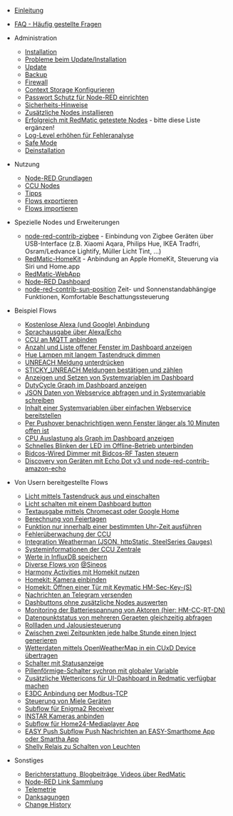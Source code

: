* [Einleitung](Intro)
* [FAQ - Häufig gestellte Fragen](Faq)
* Administration
  * [Installation](Installation)
  * [Probleme beim Update/Installation](Probleme-Update-Installation)
  * [Update](Update)
  * [Backup](Backup)
  * [Firewall](Firewall)
  * [Context Storage Konfigurieren](Context-Storage)
  * [Passwort Schutz für Node-RED einrichten](Passwort)
  * [Sicherheits-Hinweise](Sicherheit)
  * [Zusätzliche Nodes installieren](Node-Installation)
  * [Erfolgreich mit RedMatic getestete Nodes](Erfolgreich-getestete-Nodes) - bitte diese Liste ergänzen!
  * [Log-Level erhöhen für Fehleranalyse](Loglevel)
  * [Safe Mode](Safe-Mode)
  * [Deinstallation](Deinstallation)
* Nutzung
  * [Node-RED Grundlagen](Node-RED)
  * [CCU Nodes](CCU-Nodes)
  * [Tipps](Tipps)
  * [Flows exportieren](Flow-Export)
  * [Flows importieren](Flow-Import)
* Spezielle Nodes und Erweiterungen
  * [node-red-contrib-zigbee](ZigBee) - Einbindung von Zigbee Geräten über USB-Interface (z.B. Xiaomi Aqara, Philips Hue, IKEA Tradfri, Osram/Ledvance Lightify, Müller Licht Tint, ...)
  * [RedMatic-HomeKit](Homekit) - Anbindung an Apple HomeKit, Steuerung via Siri und Home.app
  * [RedMatic-WebApp](Webapp)
  * [Node-RED Dashboard](Dashboard-Screenshots)
  * [node-red-contrib-sun-position](https://github.com/rdmtc/node-red-contrib-sun-position) Zeit- und Sonnenstandabhängige Funktionen, Komfortable Beschattungssteuerung

* Beispiel Flows
  * [Kostenlose Alexa (und Google) Anbindung](Node-RED-Smart-Home-Control)
  * [Sprachausgabe über Alexa/Echo](Sprachausgabe-mit-node-red-contrib-alexa-remote2)
  * [CCU an MQTT anbinden](Flow-MQTT)
  * [Anzahl und Liste offener Fenster im Dashboard anzeigen](Flow-Windows)
  * [Hue Lampen mit langem Tastendruck dimmen](Flow-Hue)
  * [UNREACH Meldung unterdrücken](Flow-Unreach)
  * [STICKY_UNREACH Meldungen bestätigen und zählen](Flow-Sticky)
  * [Anzeigen und Setzen von Systemvariablen im Dashboard](Flow-Sysvar-Dashboard)
  * [DutyCycle Graph im Dashboard anzeigen](Flow-DutyCycle)
  * [JSON Daten von Webservice abfragen und in Systemvariable schreiben](Flow-HTTP-Client)
  * [Inhalt einer Systemvariablen über einfachen Webservice bereitstellen](Flow-HTTP-Server)
  * [Per Pushover benachrichtigen wenn Fenster länger als 10 Minuten offen ist](Flow-Window-Pushover)
  * [CPU Auslastung als Graph im Dashboard anzeigen](Flow-CPU-Usage)
  * [Schnelles Blinken der LED im Offline-Betrieb unterbinden](Flow-Offline-LED)
  * [Bidcos-Wired Dimmer mit Bidcos-RF Tasten steuern](Flow-Wired-Dimmer)
  * [Discovery von Geräten mit Echo Dot v3 und node-red-contrib-amazon-echo](Discovery-von-Geräten-mit-Echo-Dot-v3-und-node-red-contrib-amazon-echo)
* Von Usern bereitgestellte Flows
  * [Licht mittels Tastendruck aus und einschalten](Flow-simple-toggle-light)
  * [Licht schalten mit einem Dashboard button](combine-logic-node-for-toggle-state)
  * [Textausgabe mittels Chromecast oder Google Home](Flow-speak-text-on-Google)
  * [Berechnung von Feiertagen](Flow-to-calculate-german-holidays)
  * [Funktion nur innerhalb einer bestimmten Uhr-Zeit ausführen](Flow-within-time)
  * [Fehlerüberwachung der CCU](Flow-Syslog)
  * [Integration Weatherman (JSON, httpStatic, SteelSeries Gauges)](https://github.com/Sineos/node-red-contrib-weatherman/blob/master/README_DE.md)
  * [Systeminformationen der CCU Zentrale](https://github.com/Sineos/redmatic-flow-sysinfo/blob/master/README_DE.md)
  * [Werte in InfluxDB speichern](Flow-Influx)
  * [Diverse Flows von](https://github.com/Sineos/redmatic-flow-misc) [@Sineos](https://github.com/Sineos/)
  * [Harmony Activities mit Homekit nutzen](Harmony-Activities-mit-Homekit-nutzen)
  * [Homekit: Kamera einbinden](https://github.com/rdmtc/RedMatic/wiki/Homekit-Kamera-einbinden)
  * [Homekit: Öffnen einer Tür mit Keymatic HM-Sec-Key-(S)](https://github.com/rdmtc/RedMatic/wiki/Open-Workaround-für-HM-Sec-Key)
  * [Nachrichten an Telegram versenden](https://github.com/rdmtc/RedMatic/wiki/Nachrichten-an-Telegram-versenden)
  * [Dashbuttons ohne zusätzliche Nodes auswerten](https://github.com/holgerimbery/redmatic_flows/blob/master/dashbutton_auswerten/README.md)
  * [Monitoring der Batteriespannung von Aktoren (hier: HM-CC-RT-DN)](https://github.com/holgerimbery/redmatic_flows/blob/master/battery_monitoring/README.md)
  * [Datenpunktstatus von mehreren Geraeten gleichzeitig abfragen](flow-geraete-abfragen)
  * [Rollladen und Jalousiesteuerung](https://github.com/rdmtc/RedMatic/wiki/Rollladen-und-Jalousiesteuerung)
  * [Zwischen zwei Zeitpunkten jede halbe Stunde einen Inject generieren](https://github.com/rdmtc/RedMatic/wiki/Zwischen-zwei-Zeitpunkten-jede-halbe-Stunde-einen-Inject-generieren)
  * [Wetterdaten mittels OpenWeatherMap in ein CUxD Device übertragen](Openweathermap)
  * [Schalter mit Statusanzeige](Schalter-mit-Status-als-Badge-Ersatz)
  * [Pillenförmige-Schalter sychron mit globaler Variable](Pillenförmige-Schalter-synchron-mit-globalen-Variablen)
  * [Zusätzliche Wettericons für UI-Dashboard in Redmatic verfügbar machen](Zusätzliche-Wettericons-für-UI-Dashboard-in-Redmatic-verfügbar-machen)
  * [E3DC Anbindung per Modbus-TCP](https://github.com/rdmtc/RedMatic/wiki/E3DC-Anbindung-per-Modbus-TCP)
  * [Steuerung von Miele Geräten](https://github.com/rdmtc/RedMatic/wiki/Steuerung-Miele)
  * [Subflow für Enigma2 Receiver](https://github.com/Matten-Matten/node-red-enigma2-flow)
  * [INSTAR Kameras anbinden](https://wiki.instar.de/Erweitert/Homematic_CCU3_und_RedMatic/)
  * [Subflow für Home24-Mediaplayer App](https://github.com/Matten-Matten/node-red-home24-mediaplayer-flow)
  * [EASY Push Subflow Push Nachrichten an EASY-Smarthome App oder Smartha App](https://github.com/Matten-Matten/Redmatic-EASY-Push-Flow)
  * [Shelly Relais zu Schalten von Leuchten](https://github.com/rdmtc/RedMatic/wiki/Shelly-Relais-zum-Schalten-von-Leuchten)
* Sonstiges
  * [Berichterstattung, Blogbeiträge, Videos über RedMatic](Berichterstattung)
  * [Node-RED Link Sammlung](Links)
  * [Telemetrie](Telemetry)
  * [Danksagungen](Danke)
  * [Change History](CHANGE_HISTORY)

